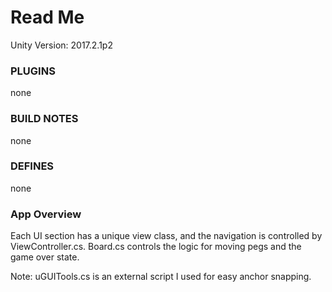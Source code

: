 # Read Me
Unity Version: 2017.2.1p2

### PLUGINS
none

### BUILD NOTES
none

### DEFINES
none

### App Overview
Each UI section has a unique view class, and the navigation is controlled by ViewController.cs. Board.cs controls the logic for moving pegs and the game over state.  

Note: uGUITools.cs is an external script I used for easy anchor snapping.